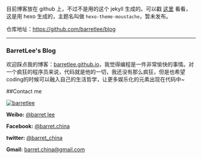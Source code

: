 目前博客放在 github 上，不过不是用的这个 jekyll 生成的。可以戳 [这里](http://barretlee.com/) 看看，这是用 hexo 生成的，主题名叫做 `hexo-theme-moustache`，暂未发布。

仓库地址：<https://github.com/barretlee/blog>

---

### BarretLee's Blog

欢迎踩点我的博客：[barretlee.github.io](http://barretlee.github.io "BarretLee's Blog")，我觉得编程是一件非常愉快的事情。对一个疯狂的程序员来说，代码就是他的一切，我还没有那么疯狂，但是也希望coding的时候可以融入自己的生活哲学，让更多娱乐化的元素出现在代码中~


##Contact me

[![barretlee](https://0.gravatar.com/avatar/e43425aad4de30d628ad5c89e7c57a8a?s=200)](http://weibo.com/hustskyking "weibo-@barret lee")

__Weibo:__ [@barret lee](http://weibo.com/hustskyking)
  
__Facebook:__ [@barret.china](http://www.facebook.com/barret.china)


__twitter:__ [@barret_china](https://twitter.com/barret_china)


__Gmail:__ [barret.china@gmail.com](mailto:barret.china@gmail.com)





